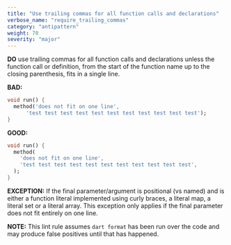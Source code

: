```yaml
---
title: "Use trailing commas for all function calls and declarations"
verbose_name: "require_trailing_commas"
category: "antipattern"
weight: 70
severity: "major"
---
```

**DO** use trailing commas for all function calls and declarations unless the
function call or definition, from the start of the function name up to the
closing parenthesis, fits in a single line.

**BAD:**
```dart
void run() {
  method('does not fit on one line',
      'test test test test test test test test test test test');
}
```

**GOOD:**
```dart
void run() {
  method(
    'does not fit on one line',
    'test test test test test test test test test test test',
  );
}
```

**EXCEPTION:** If the final parameter/argument is positional (vs named) and is
either a function literal implemented using curly braces, a literal map, a
literal set or a literal array. This exception only applies if the final
parameter does not fit entirely on one line.

**NOTE:** This lint rule assumes `dart format` has been run over the code and
may produce false positives until that has happened.


